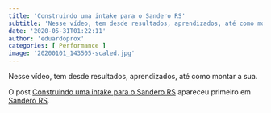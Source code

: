 ```yaml
---
title: 'Construindo uma intake para o Sandero RS'
subtitle: 'Nesse vídeo, tem desde resultados, aprendizados, até como montar a sua.'
date: '2020-05-31T01:22:11'
author: 'eduardoprox'
categories: [ Performance ]
image: '20200101_143505-scaled.jpg'
---
```


Nesse vídeo, tem desde resultados, aprendizados, até como montar a sua.




O post [Construindo uma intake para o Sandero RS](https://sanderors.com/construindo-uma-intake-para-o-sandero-rs/) apareceu primeiro em [Sandero RS](https://sanderors.com).

